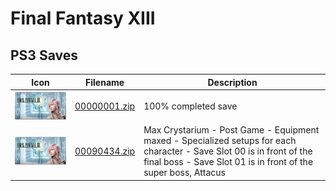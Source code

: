 # Final Fantasy XIII

## PS3 Saves

| Icon | Filename | Description |
|------|----------|-------------|
| ![Final Fantasy XIII](ICON0.PNG) | [00000001.zip](00000001.zip) | 100% completed save |
| ![Final Fantasy XIII](ICON0.PNG) | [00090434.zip](00090434.zip) | Max Crystarium - Post Game - Equipment maxed - Specialized setups for each character - Save Slot 00 is in front of the final boss - Save Slot 01 is in front of the super boss, Attacus |
